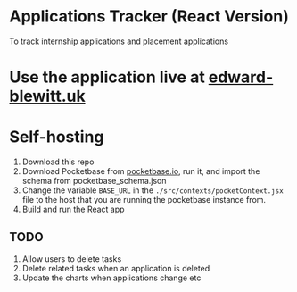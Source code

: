 # Applications Tracker (React Version)

To track internship applications and placement applications


# Use the application live at [edward-blewitt.uk](http://edward-blewitt.uk)


# Self-hosting

1. Download this repo
2. Download Pocketbase from [pocketbase.io](https://pocketbase.io/), run it,  and import the schema from pocketbase_schema.json
3. Change the variable `BASE_URL` in the `./src/contexts/pocketContext.jsx` file to the host that you are running the pocketbase instance from.
4. Build and run the React app



## TODO
1. Allow users to delete tasks
2. Delete related tasks when an application is deleted
3. Update the charts when applications change etc